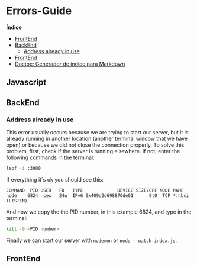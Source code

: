 # Errors-Guide

**Índice**   

- [FrontEnd](#frontend)
- [BackEnd](#BackEnd)
  - [Address already in use](#address-already-in-use)
- [FrontEnd](#frontend)
-  [Doctoc: Generador de índice para Markdown](#doctoc-generador-de-%C3%ADndice-para-markdown)


## Javascript


## BackEnd

### Address already in use
This error usually occurs because we are trying to start our server, but it is already running in another location (another terminal window that we have open) or because we did not close the connection properly. To solve this problem, first, check if the server is running elsewhere. If not, enter the following commands in the terminal:
```bash
lsof -i :3000
```

If everything it´s ok you should see this: 
```
COMMAND  PID USER   FD   TYPE             DEVICE SIZE/OFF NODE NAME
node    6824  cex   24u  IPv6 0x409d2d698870de01      0t0  TCP *:hbci (LISTEN)
```
And now we copy the the PID number, in this example 6824, and type in the terminal:
```bash
kill -9 <PID number>
```
Finally we can start our server with ```nodemon``` or ```node --watch index.js```.





## FrontEnd
